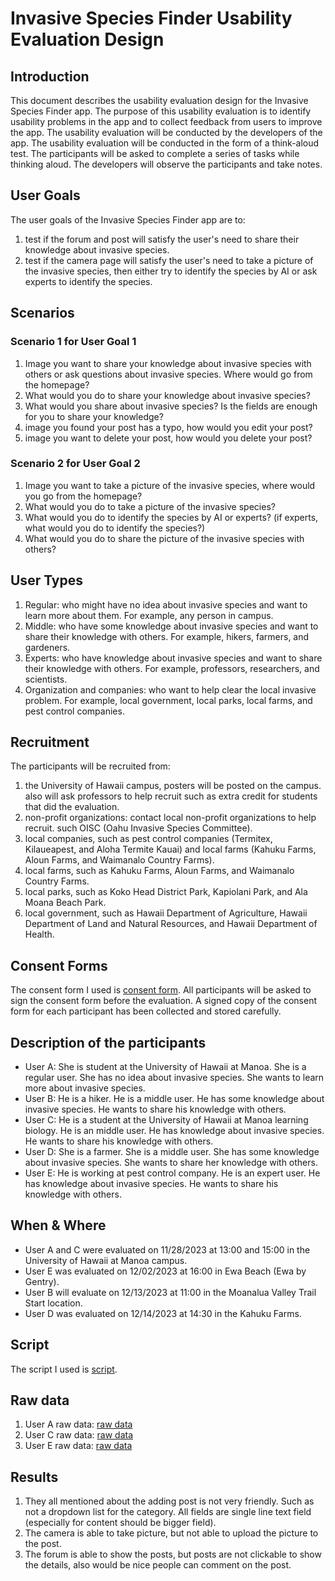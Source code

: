# Invasive Species Finder Usability Evaluation Design

## Introduction

This document describes the usability evaluation design for the Invasive Species Finder app. 
The purpose of this usability evaluation is to identify usability problems in the app and 
to collect feedback from users to improve the app. The usability evaluation will be conducted by the developers of the app. 
The usability evaluation will be conducted in the form of a think-aloud test. 
The participants will be asked to complete a series of tasks while thinking aloud. 
The developers will observe the participants and take notes.

## User Goals

The user goals of the Invasive Species Finder app are to:
1. test if the forum and post will satisfy the user's need to share their knowledge about invasive species.
2. test if the camera page will satisfy the user's need to take a picture of the invasive species, then either try to
identify the species by AI or ask experts to identify the species.

## Scenarios

### Scenario 1 for User Goal 1
1. Image you want to share your knowledge about invasive species with others or ask questions about invasive species. Where would go from the homepage?
2. What would you do to share your knowledge about invasive species?
3. What would you share about invasive species? Is the fields are enough for you to share your knowledge?
4. image you found your post has a typo, how would you edit your post?
5. image you want to delete your post, how would you delete your post?

### Scenario 2 for User Goal 2
1. Image you want to take a picture of the invasive species, where would you go from the homepage?
2. What would you do to take a picture of the invasive species?
3. What would you do to identify the species by AI or experts? (if experts, what would you do to identify the species?)
4. What would you do to share the picture of the invasive species with others?


## User Types
1. Regular: who might have no idea about invasive species and want to learn more about them.
For example, any person in campus.
2. Middle: who have some knowledge about invasive species and want to share their knowledge with others.
For example, hikers, farmers, and gardeners.
3. Experts: who have knowledge about invasive species and want to share their knowledge with others.
For example, professors, researchers, and scientists.
4. Organization and companies: who want to help clear the local invasive problem.
For example, local government, local parks, local farms, and pest control companies.


## Recruitment

The participants will be recruited from:
1. the University of Hawaii campus, posters will be posted on the campus. also will ask professors to help recruit such
as extra credit for students that did the evaluation.
2. non-profit organizations: contact local non-profit organizations to help recruit. such OISC (Oahu Invasive Species Committee).
3. local companies, such as pest control companies (Termitex, Kilaueapest, and Aloha Termite Kauai) and local farms (Kahuku Farms, Aloun Farms, and Waimanalo Country Farms).
4. local farms, such as Kahuku Farms, Aloun Farms, and Waimanalo Country Farms.
5. local parks, such as Koko Head District Park, Kapiolani Park, and Ala Moana Beach Park.
6. local government, such as Hawaii Department of Agriculture, Hawaii Department of Land and Natural Resources, and Hawaii Department of Health.

## Consent Forms

The consent form I used is [consent form](./doc/permission-form.pdf).
All participants will be asked to sign the consent form before the evaluation.
A signed copy of the consent form for each participant has been collected and stored carefully.

## Description of the participants

- User A: She is student at the University of Hawaii at Manoa. She is a regular user. She has no idea about invasive species. She wants to learn more about invasive species.
- User B: He is a hiker. He is a middle user. He has some knowledge about invasive species. He wants to share his knowledge with others.
- User C: He is a student at the University of Hawaii at Manoa learning biology. He is an middle user. He has knowledge about invasive species. He wants to share his knowledge with others.
- User D: She is a farmer. She is a middle user. She has some knowledge about invasive species. She wants to share her knowledge with others.
- User E: He is working at pest control company. He is an expert user. He has knowledge about invasive species. He wants to share his knowledge with others.

## When & Where

- User A and C were evaluated on 11/28/2023 at 13:00 and 15:00 in the University of Hawaii at Manoa campus.
- User E was evaluated on 12/02/2023 at 16:00 in Ewa Beach (Ewa by Gentry).
- User B will evaluate on 12/13/2023 at 11:00 in the Moanalua Valley Trail Start location.
- User D was evaluated on 12/14/2023 at 14:30 in the Kahuku Farms.

## Script

The script I used is [script](./doc/script-isf.pdf).

## Raw data

1. User A raw data: [raw data](./doc/raw-data-akina.pdf)
2. User C raw data: [raw data](./doc/raw-data-Elijash.pdf)
3. User E raw data: [raw data](./doc/raw-data-rusell.pdf)

## Results

1. They all mentioned about the adding post is not very friendly.
Such as not a dropdown list for the category. All fields are single line text field (especially for content should be bigger field).
2. The camera is able to take picture, but not able to upload the picture to the post.
3. The forum is able to show the posts, but posts are not clickable to show the details, also would be nice people can comment on the post.
